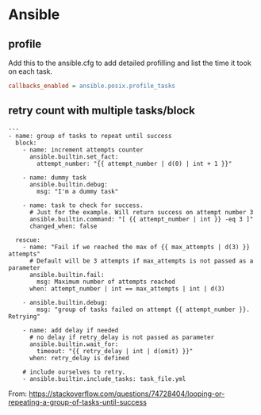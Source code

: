 # Ansible

## profile
Add this to the ansible.cfg to add detailed profilling and list the time it took on each task.
```cfg
callbacks_enabled = ansible.posix.profile_tasks
```

## retry count with multiple tasks/block

```ansible
---
- name: group of tasks to repeat until success
  block:
    - name: increment attempts counter
      ansible.builtin.set_fact:
        attempt_number: "{{ attempt_number | d(0) | int + 1 }}"

    - name: dummy task
      ansible.builtin.debug:
        msg: "I'm a dummy task"

    - name: task to check for success.
      # Just for the example. Will return success on attempt number 3
      ansible.builtin.command: "[ {{ attempt_number | int }} -eq 3 ]"
      changed_when: false

  rescue:
    - name: "Fail if we reached the max of {{ max_attempts | d(3) }} attempts"
      # Default will be 3 attempts if max_attempts is not passed as a parameter
      ansible.builtin.fail:
        msg: Maximum number of attempts reached
      when: attempt_number | int == max_attempts | int | d(3)

    - ansible.builtin.debug:
        msg: "group of tasks failed on attempt {{ attempt_number }}. Retrying"

    - name: add delay if needed
      # no delay if retry_delay is not passed as parameter
      ansible.builtin.wait_for:
        timeout: "{{ retry_delay | int | d(omit) }}"
      when: retry_delay is defined

    # include ourselves to retry.
    - ansible.builtin.include_tasks: task_file.yml
```

From: https://stackoverflow.com/questions/74728404/looping-or-repeating-a-group-of-tasks-until-success
